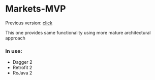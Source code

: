 # Markets-MVP
Previous version: [  click  ](https://github.com/poznas/Markets)

This one provides same functionality using more mature architectural approach
<br>
### In use:
* Dagger 2
* Retrofit 2
* RxJava 2
<br>
<br>
